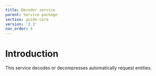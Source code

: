 ```yaml
---
title: Decoder service
parent: Service package
section: guide-core
version: '2.3'
nav_order: 4
---
```

# Introduction

This service decodes or decompresses automatically request entities.
